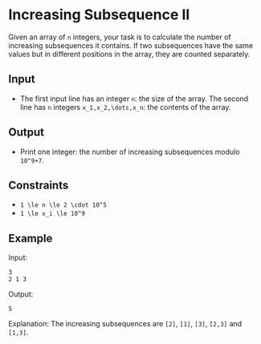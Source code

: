 # Increasing Subsequence II 

Given an array of ```n``` integers, your task is to calculate the number of increasing subsequences it contains. If two subsequences have the same values but in different positions in the array, they are counted separately.
## Input
- The first input line has an integer ```n```: the size of the array.
The second line has ```n``` integers ```x_1,x_2,\dots,x_n```: the contents of the array.
## Output
- Print one integer: the number of increasing subsequences modulo ```10^9+7```.
## Constraints

- ```1 \le n \le 2 \cdot 10^5```
- ```1 \le x_i \le 10^9```

## Example
Input:
```
3
2 1 3
```

Output:
```
5
```

Explanation: The increasing subsequences are ```[2]```, ```[1]```, ```[3]```, ```[2,3]``` and ```[1,3]```.
